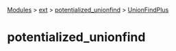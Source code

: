 [Modules](../../index.md) > [ext](../index.md) > [potentialized_unionfind](./index.md) > [UnionFindPlus]()

# potentialized_unionfind
